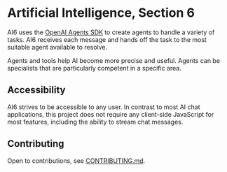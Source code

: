 # Artificial Intelligence, Section 6

AI6 uses the [OpenAI Agents SDK](https://github.com/openai/openai-agents-js) to create agents to handle a variety of tasks. AI6 receives each message and hands off the task to the most suitable agent available to resolve.

Agents and tools help AI become more precise and useful. Agents can be specialists that are particularly competent in a specific area.

## Accessibility

AI6 strives to be accessible to any user. In contrast to most AI chat applications, this project does not require any client-side JavaScript for most features, including the ability to stream chat messages.

## Contributing

Open to contributions, see [CONTRIBUTING.md](./CONTRIBUTING.md).
